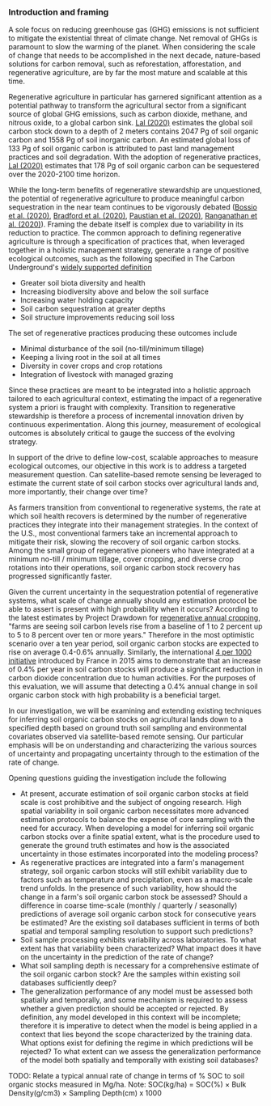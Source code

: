 ### Introduction and framing

A sole focus on reducing greenhouse gas (GHG) emissions is not sufficient to mitigate the existential threat of climate change. Net removal of GHGs is paramount to slow the warming of the planet. When considering the scale of change that needs to be accomplished in the next decade, nature-based solutions for carbon removal, such as reforestation, afforestation, and regenerative agriculture, are by far the most mature and scalable at this time.

Regenerative agriculture in particular has garnered significant attention as a potential pathway to transform the agricultural sector from a significant source of global GHG emissions, such as carbon dioxide, methane, and nitrous oxide, to a global carbon sink. [Lal (2020)](https://www.tandfonline.com/doi/pdf/10.1080/00380768.2020.1718548?needAccess=true) estimates the global soil carbon stock down to a depth of 2 meters contains 2047 Pg of soil organic carbon and 1558 Pg of soil inorganic carbon. An estimated global loss of 133 Pg of soil organic carbon is attributed to past land management practices and soil degradation. With the adoption of regenerative practices, [Lal (2020)](https://www.tandfonline.com/doi/pdf/10.1080/00380768.2020.1718548?needAccess=true) estimates that 178 Pg of soil organic carbon can be sequestered over the 2020-2100 time horizon.

While the long-term benefits of regenerative stewardship are unquestioned, the potential of regenerative agriculture to produce meaningful carbon sequestration in the near team continues to be vigorously debated ([Bossio et al. (2020)](https://www.nature.com/articles/s41893-020-0491-z), [Bradford et al. (2020)](https://www.nature.com/articles/s41893-019-0431-y), [Paustian et al. (2020)](https://static1.squarespace.com/static/5c3780907c9327dc2a2e8c64/t/5ee0ed849bd3430a15121b12/1591799173373/Regen+Ag+pdf+061020.pdf), [Ranganathan et al. (2020)](https://www.wri.org/blog/2020/05/regenerative-agriculture-climate-change)). 
Framing the debate itself is complex due to variability in its reduction to practice. The common approach to defining regenerative agriculture is through a specification of practices that, when leveraged together in a holistic management strategy, generate a range of positive ecological outcomes, such as the following specified in The Carbon Underground's [widely supported definition](https://thecarbonunderground.org/our-initiative/definition/)

* Greater soil biota diversity and health
* Increasing biodiversity above and below the soil surface
* Increasing water holding capacity
* Soil carbon sequestration at greater depths
* Soil structure improvements reducing soil loss

The set of regenerative practices producing these outcomes include
* Minimal disturbance of the soil (no-till/minimum tillage)
* Keeping a living root in the soil at all times
* Diversity in cover crops and crop rotations
* Integration of livestock with managed grazing

Since these practices are meant to be integrated into a holistic approach tailored to each agricultural context, estimating the impact of a regenerative system a priori is fraught with complexity. Transition to regenerative stewardship is therefore a process of incremental innovation driven by continuous experimentation. Along this journey, measurement of ecological outcomes is absolutely critical to gauge the success of the evolving strategy.

In support of the drive to define low-cost, scalable approaches to measure ecological outcomes, our objective in this work is to address a targeted measurement question. Can satellite-based remote sensing be leveraged to estimate the current state of soil carbon stocks over agricultural lands and, more importantly, their change over time?

As farmers transition from conventional to regenerative systems, the rate at which soil health recovers is determined by the number of regenerative practices they integrate into their management strategies. In the context of the U.S., most conventional farmers take an incremental approach to mitigate their risk, slowing the recovery of soil organic carbon stocks. Among the small group of regenerative pioneers who have integrated at a minimum no-till / minimum tillage, cover cropping, and diverse crop rotations into their operations, soil organic carbon stock recovery has progressed significantly faster. 

Given the current uncertainty in the sequestration potential of regenerative systems, what scale of change annually should any estimation protocol be able to assert is present with high probability when it occurs? According to the latest estimates by Project Drawdown for [regenerative annual cropping](https://www.drawdown.org/solutions/regenerative-annual-cropping), "farms are seeing soil carbon levels rise from a baseline of 1 to 2 percent up to 5 to 8 percent over ten or more years." Therefore in the most optimistic scenario over a ten year period, soil organic carbon stocks are expected to rise on average 0.4-0.6% annually. Similarly, the international [4 per 1000 initiative](https://www.4p1000.org/) introduced by France in 2015 aims to demonstrate that an increase of 0.4% per year in soil carbon stocks will produce a significant reduction in carbon dioxide concentration due to human activities. For the purposes of this evaluation, we will assume that detecting a 0.4% annual change in soil organic carbon stock with high probability is a beneficial target. 

In our investigation, we will be examining and extending existing techniques for inferring soil organic carbon stocks on agricultural lands down to a specified depth based on ground truth soil sampling and environmental covariates observed via satellite-based remote sensing. Our particular emphasis will be on understanding and characterizing the various sources of uncertainty and propagating uncertainty through to the estimation of the rate of change.

Opening questions guiding the investigation include the following
* At present, accurate estimation of soil organic carbon stocks at field scale is cost prohibitive and the subject of ongoing research. High spatial variability in soil organic carbon necessitates more advanced estimation protocols to balance the expense of core sampling with the need for accuracy. When developing a model for inferring soil organic carbon stocks over a finite spatial extent, what is the procedure used to generate the ground truth estimates and how is the associated uncertainty in those estimates incorporated into the modeling process?
* As regenerative practices are integrated into a farm's management strategy, soil organic carbon stocks will still exhibit variability due to factors such as temperature and precipitation, even as a macro-scale trend unfolds. In the presence of such variability, how should the change in a farm's soil organic carbon stock be assessed? Should a difference in coarse time-scale (monthly / quarterly / seasonally) predictions of average soil organic carbon stock for consecutive years be estimated? Are the existing soil databases sufficient in terms of both spatial and temporal sampling resolution to support such predictions?
* Soil sample processing exhibits variability across laboratories. To what extent has that variability been characterized? What impact does it have on the uncertainty in the prediction of the rate of change?
* What soil sampling depth is necessary for a comprehensive estimate of the soil organic carbon stock? Are the samples within existing soil databases sufficiently deep?
* The generalization performance of any model must be assessed both spatially and temporally, and some mechanism is required to assess whether a given prediction should be accepted or rejected. By definition, any model developed in this context will be incomplete; therefore it is imperative to detect when the model is being applied in a context that lies beyond the scope characterized by the training data. What options exist for defining the regime in which predictions will be rejected? To what extent can we assess the generalization performance of the model both spatially and temporally with existing soil databases? 

TODO: Relate a typical annual rate of change in terms of % SOC to soil organic stocks measured in Mg/ha.
Note: SOC(kg/ha) = SOC(%) × Bulk Density(g/cm3) × Sampling Depth(cm) x 1000

